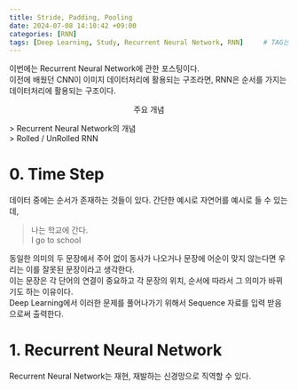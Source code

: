 ```yaml
---
title: Stride, Padding, Pooling
date: 2024-07-08 14:10:42 +09:00
categories: [RNN]
tags: [Deep Learning, Study, Recurrent Neural Network, RNN]		# TAG는 반드시 소문자로 이루어져야함!
---
```


이번에는 Recurrent Neural Network에 관한 포스팅이다.    
이전에 배웠던 CNN이 이미지 데이터처리에 활용되는 구조라면, RNN은 순서를 가지는 데이터처리에 활용되는 구조이다.

<p align = center>주요 개념</p>
> Recurrent Neural Network의 개념<br>
> Rolled / UnRolled RNN

# 0. Time Step
데이터 중에는 순서가 존재하는 것들이 있다. 간단한 예시로 자연어를 예시로 들 수 있는데, 
> 나는 학교에 간다. <br>
> I go to school

동일한 의미의 두 문장에서 주어 없이 동사가 나오거나 문장에 어순이 맞지 않는다면 우리는 이를 잘못된 문장이라고 생각한다.<br>
이는 문장은 각 단어의 연결이 중요하고 각 문장의 위치, 순서에 따라서 그 의미가 바뀌기도 하는 이유이다.<br>
Deep Learning에서 이러한 문제를 풀어나가기 위해서 Sequence 자료를 입력 받음으로써 출력한다.

# 1. Recurrent Neural Network
Recurrent Neural Network는 재현, 재발하는 신경망으로 직역할 수 있다. 